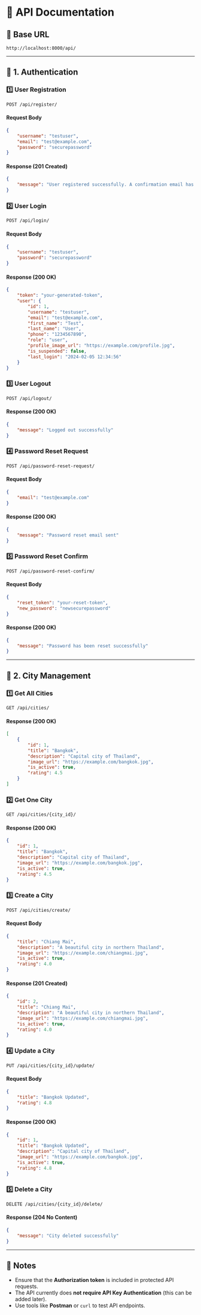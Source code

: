 # 📌 API Documentation

## 📌 Base URL

```plaintext
http://localhost:8000/api/
```

---

## 📝 **1. Authentication**

### **1️⃣ User Registration**

```http
POST /api/register/
```

#### **Request Body**

```json
{
    "username": "testuser",
    "email": "test@example.com",
    "password": "securepassword"
}
```

#### **Response (201 Created)**

```json
{
    "message": "User registered successfully. A confirmation email has been sent."
}
```

### **2️⃣ User Login**

```http
POST /api/login/
```

#### **Request Body**

```json
{
    "username": "testuser",
    "password": "securepassword"
}
```

#### **Response (200 OK)**

```json
{
    "token": "your-generated-token",
    "user": {
        "id": 1,
        "username": "testuser",
        "email": "test@example.com",
        "first_name": "Test",
        "last_name": "User",
        "phone": "1234567890",
        "role": "user",
        "profile_image_url": "https://example.com/profile.jpg",
        "is_suspended": false,
        "last_login": "2024-02-05 12:34:56"
    }
}
```

### **3️⃣ User Logout**

```http
POST /api/logout/
```

#### **Response (200 OK)**

```json
{
    "message": "Logged out successfully"
}
```

### **4️⃣ Password Reset Request**

```http
POST /api/password-reset-request/
```

#### **Request Body**

```json
{
    "email": "test@example.com"
}
```

#### **Response (200 OK)**

```json
{
    "message": "Password reset email sent"
}
```

### **5️⃣ Password Reset Confirm**

```http
POST /api/password-reset-confirm/
```

#### **Request Body**

```json
{
    "reset_token": "your-reset-token",
    "new_password": "newsecurepassword"
}
```

#### **Response (200 OK)**

```json
{
    "message": "Password has been reset successfully"
}
```

---

## 📝 **2. City Management**

### **1️⃣ Get All Cities**

```http
GET /api/cities/
```

#### **Response (200 OK)**

```json
[
    {
        "id": 1,
        "title": "Bangkok",
        "description": "Capital city of Thailand",
        "image_url": "https://example.com/bangkok.jpg",
        "is_active": true,
        "rating": 4.5
    }
]
```

### **2️⃣ Get One City**

```http
GET /api/cities/{city_id}/
```

#### **Response (200 OK)**

```json
{
    "id": 1,
    "title": "Bangkok",
    "description": "Capital city of Thailand",
    "image_url": "https://example.com/bangkok.jpg",
    "is_active": true,
    "rating": 4.5
}
```

### **3️⃣ Create a City**

```http
POST /api/cities/create/
```

#### **Request Body**

```json
{
    "title": "Chiang Mai",
    "description": "A beautiful city in northern Thailand",
    "image_url": "https://example.com/chiangmai.jpg",
    "is_active": true,
    "rating": 4.0
}
```

#### **Response (201 Created)**

```json
{
    "id": 2,
    "title": "Chiang Mai",
    "description": "A beautiful city in northern Thailand",
    "image_url": "https://example.com/chiangmai.jpg",
    "is_active": true,
    "rating": 4.0
}
```

### **4️⃣ Update a City**

```http
PUT /api/cities/{city_id}/update/
```

#### **Request Body**

```json
{
    "title": "Bangkok Updated",
    "rating": 4.8
}
```

#### **Response (200 OK)**

```json
{
    "id": 1,
    "title": "Bangkok Updated",
    "description": "Capital city of Thailand",
    "image_url": "https://example.com/bangkok.jpg",
    "is_active": true,
    "rating": 4.8
}
```

### **5️⃣ Delete a City**

```http
DELETE /api/cities/{city_id}/delete/
```

#### **Response (204 No Content)**

```json
{
    "message": "City deleted successfully"
}
```

---

## 🎯 **Notes**

-   Ensure that the **Authorization token** is included in protected API requests.
-   The API currently does **not require API Key Authentication** (this can be added later).
-   Use tools like **Postman** or `curl` to test API endpoints.
